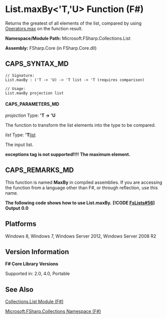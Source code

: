 # List.maxBy<'T,'U> Function (F#)

Returns the greatest of all elements of the list, compared by using [Operators.max](http://msdn.microsoft.com/en-us/library/9a988328-00e9-467b-8dfa-e7a6990f6cce) on the function result.

**Namespace/Module Path:** Microsoft.FSharp.Collections.List

**Assembly:** FSharp.Core (in FSharp.Core.dll)


## CAPS_SYNTAX_MD

```
// Signature:
List.maxBy : ('T -> 'U) -> 'T list -> 'T (requires comparison)

// Usage:
List.maxBy projection list
```

#### CAPS_PARAMETERS_MD
*projection*
Type: **'T -&gt; 'U**


The function to transform the list elements into the type to be compared.


*list*
Type: **'T**[list](http://msdn.microsoft.com/en-us/library/c627b668-477b-4409-91ed-06d7f1b3e4a7)


The input list.



**exceptions tag is not supported!!!!**
**The maximum element.**
## CAPS_REMARKS_MD
This function is named **MaxBy** in compiled assemblies. If you are accessing the function from a language other than F#, or through reflection, use this name.

**The following code shows how to use List.maxBy.**
**[!CODE [FsLists#56](../CodeSnippet/VS_Snippets_Fsharp/fslists/FSharp/fs/program.fs#56)]**
**Output**
**0.0**
## Platforms
Windows 8, Windows 7, Windows Server 2012, Windows Server 2008 R2


## Version Information
**F# Core Library Versions**

Supported in: 2.0, 4.0, Portable




## See Also
[Collections.List Module &#40;F&#35;&#41;](Collections.List+Module+%28F%23%29.md)

[Microsoft.FSharp.Collections Namespace &#40;F&#35;&#41;](Microsoft.FSharp.Collections+Namespace+%28F%23%29.md)


